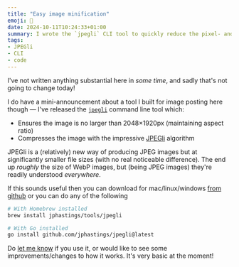 ```yaml
---
title: "Easy image minification"
emoji: 🌇
date: 2024-10-11T10:24:33+01:00
summary: I wrote the `jpegli` CLI tool to quickly reduce the pixel- and byte-size of images for my blog, using JPEGli compression.
tags:
- JPEGli
- CLI
- code
---
```

I've not written anything substantial here in _some time_, and sadly that's not going to change today!

I do have a mini-announcement about a tool I built for image posting here though — I've released the [`jpegli`](https://github.com/jphastings/jpegli) command line tool which:

- Ensures the image is no larger than 2048×1920px (maintaining aspect ratio)
- Compresses the image with the impressive [JPEGli](https://opensource.googleblog.com/2024/04/introducing-jpegli-new-jpeg-coding-library.html) algorithm

JPEGli is a (relatively) new way of producing JPEG images but at significantly smaller file sizes (with no real noticeable difference). The end up _roughly_ the size of WebP images, but (being JPEG images) they're readily understood _everywhere_.

If this sounds useful then you can download for mac/linux/windows [from github](https://github.com/jphastings/jpegli/releases) or you can do any of the following

```bash
# With Homebrew installed
brew install jphastings/tools/jpegli

# With Go installed
go install github.com/jphastings/jpegli@latest
```

Do [let me know](/standing-invitation) if you use it, or would like to see some improvements/changes to how it works. It's very basic at the moment!
